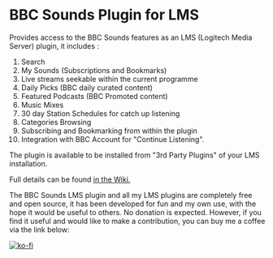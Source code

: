 # BBC Sounds Plugin for LMS

Provides access to the BBC Sounds features as an LMS (Logitech Media Server) plugin, it includes :

1. Search
2. My Sounds (Subscriptions and Bookmarks)
3. Live streams seekable within the current programme
4. Daily Picks (BBC daily curated content) 
5. Featured Podcasts (BBC Promoted content)
6. Music Mixes
7. 30 day Station Schedules for catch up listening
8. Categories Browsing
9. Subscribing and Bookmarking from within the plugin
10. Integration with BBC Account for "Continue Listening".

The plugin is available to be installed from "3rd Party Plugins" of your LMS installation.

Full details can be found <a href="https://github.com/expectingtofly/LMS_BBC_Sounds_Plugin/wiki">in the Wiki.</a> 


The BBC Sounds LMS plugin and all my LMS plugins are completely free and open source, it has been developed for fun and my own use, with the hope it would be useful to others.  No donation is expected.   However, if you find it useful and would like to make a contribution, you can buy me a coffee via the link below:

[![ko-fi](https://www.ko-fi.com/img/githubbutton_sm.svg)](https://ko-fi.com/X8X02V4LF)
